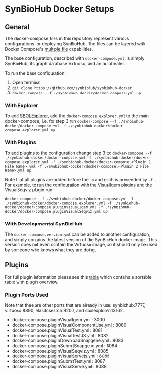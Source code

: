 # SynBioHub Docker Setups
## General
The docker-compose files in this repository represent various configurations for deploying SynBioHub.
The files can be layered with Docker Compose's [multiple file](https://docs.docker.com/compose/reference/overview/#specifying-multiple-compose-file) capabilities. 

The base configuration, described with `docker-compose.yml`, is simply SynBioHub, its graph database Virtuoso, and an autohealer.

To run the base configuration:
1. Open terminal
2. `git clone https://github.com/synbiohub/synbiohub-docker`
3. `docker-compose --f ./synbiohub-docker/docker-compose.yml up`

### With Explorer
To add [SBOLExplorer](https://github.com/michael13162/SBOLExplorer), add the `docker-compose.explorer.yml` to the main docker-compose, i.e. for step 3 run `docker-compose --f ./synbiohub-docker/docker-compose.yml -f ./synbiohub-docker/docker-compose.explorer.yml up`

### With Plugins
To add plugins to the configuration change step 3 to: `docker-compose --f ./synbiohub-docker/docker-compose.yml -f ./synbiohub-docker/docker-compose.explorer.yml -f ./synbiohub-docker/docker-compose.<Plugin 1 File Name>.yml -f ./synbiohub-docker/docker-compose.<Plugin 2 File Name>.yml up`

Note that all plugins are added before the `up` and each is preceeded by `-f `. For example, to run the configuration with the VisualIgem plugins and the VisualSeqviz plugin run:

`docker-compose --f ./synbiohub-docker/docker-compose.yml -f ./synbiohub-docker/docker-compose.explorer.yml -f ./synbiohub-docker/docker-compose.pluginVisualIgem.yml -f ./synbiohub-docker/docker-compose.pluginVisualSeqviz.yml up`

### With Developmental SynBioHub
The `docker-compose.version.yml` can be added to another configuration, and simply contains the latest version of the SynBioHub docker image. 
This version does not even contain the Virtuoso image, so it should only be used by someone who knows what they are doing. 

## Plugins
For full plugin information please see this <a href="https://synbiohub.github.io/synbiohub-docker/#plugins" target="_blank">table</a> which contains a sortable table with plugin overview.

### Plugin Ports Used
Note that thee are other ports that are already in use: synbiohub:7777, virtuoso:8890, elasitcsearch:9200, and sbolexplorer:13162.
 - docker-compose.pluginVisualIgem.yml : 3000
 - docker-compose.pluginVisualComponentUse.yml : 8080
 - docker-compose.pluginVisualTest.yml : 8081
 - docker-compose.pluginVisualTestJS.yml : 8082
 - docker-compose.pluginDownloadSnapgene.yml : 8083
 - docker-compose.pluginSubmitSnapgene.yml : 8084
 - docker-compose.pluginVisualSeqviz.yml : 8085
 - docker-compose.pluginVisualServejs.yml : 8086
 - docker-compose.pluginSubmitTest.yml : 8087
 - docker-compose.pluginVisualServe.yml : 8088
